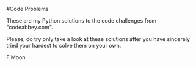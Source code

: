 #Code Problems

These are my Python solutions to the code challenges from "codeabbey.com".

Please, do try only take a look at these solutions after you have sincerely tried your hardest to solve them on your own.



F.Moon
